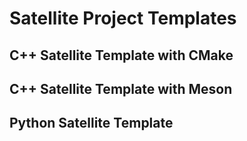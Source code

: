 # Satellite Project Templates

## C++ Satellite Template with CMake

## C++ Satellite Template with Meson

## Python Satellite Template
